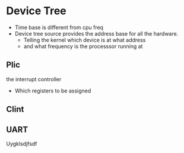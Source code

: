 # Device Tree
- Time base is different from cpu freq
- Device tree source provides the address base for all the hardware.
	- Telling the kernel which device is at what address
	- and what frequency is the processsor running at
## Plic
the interrupt controller
- Which registers to be assigned
## Clint 

## UART


Uygklsdjfsdf
